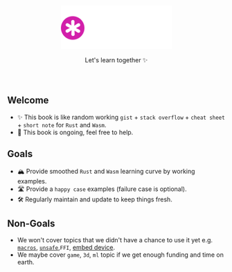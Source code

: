 <div style="text-align: center; width: 100%; padding-top: 4em; padding-bottom: 2em;">
  <img src="../assets/gist-logo-dark.svg" width="256" height="auto" />
  <p>Let's learn together ✨</p>
</div>

## Welcome

- ✨ This book is like random working `gist` + `stack overflow` + `cheat sheet` + `short note` for `Rust` and `Wasm`.
- 🚧 This book is ongoing, feel free to help.

## Goals

- 🏔 Provide smoothed `Rust` and `Wasm` learning curve by working examples.
- 🛣 Provide a `happy case` examples (failure case is optional).
- 🛠 Regularly maintain and update to keep things fresh.

## Non-Goals

- We won't cover topics that we didn't have a chance to use it yet e.g. [`macros`](https://doc.rust-lang.org/book/ch19-06-macros.html), [`unsafe`](https://doc.rust-lang.org/nomicon/),`FFI`, [embed device](https://doc.rust-lang.org/stable/embedded-book/).
- We maybe cover `game`, `3d`, `ml` topic if we get enough funding and time on earth.
